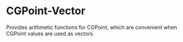 CGPoint-Vector
==============

Provides arithmetic functions for CGPoint, which are convenient when CGPoint values are used as vectors.
